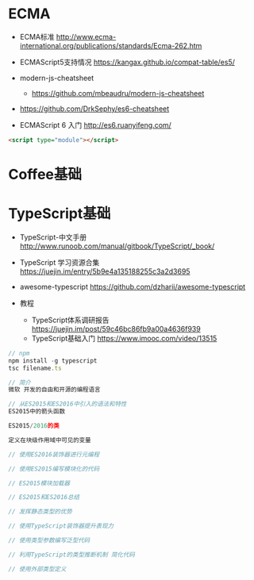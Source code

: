 # ECMA

- ECMA标准 <http://www.ecma-international.org/publications/standards/Ecma-262.htm>
- ECMAScript5支持情况 <https://kangax.github.io/compat-table/es5/>
- modern-js-cheatsheet

  - <https://github.com/mbeaudru/modern-js-cheatsheet>

- <https://github.com/DrkSephy/es6-cheatsheet>

- ECMAScript 6 入门 <http://es6.ruanyifeng.com/>

```html
<script type="module"></script>
```

# Coffee基础

# TypeScript基础

- TypeScript-中文手册 <http://www.runoob.com/manual/gitbook/TypeScript/_book/>
- TypeScript 学习资源合集 https://juejin.im/entry/5b9e4a135188255c3a2d3695
- awesome-typescript https://github.com/dzharii/awesome-typescript
- 教程

  - TypeScript体系调研报告 <https://juejin.im/post/59c46bc86fb9a00a4636f939>
  - TypeScript基础入门 <https://www.imooc.com/video/13515>

```javascript
// npm
npm install -g typescript
tsc filename.ts

// 简介
微软 开发的自由和开源的编程语言

// 从ES2015和ES2016中引入的语法和特性
ES2015中的箭头函数

ES2015/2016的类

定义在块级作用域中可见的变量

// 使用ES2016装饰器进行元编程

// 使用ES2015编写模块化的代码

// ES2015模块加载器

// ES2015和ES2016总结

// 发挥静态类型的优势

// 使用TypeScript装饰器提升表现力

// 使用类型参数编写泛型代码

// 利用TypeScript的类型推断机制 简化代码

// 使用外部类型定义
```

